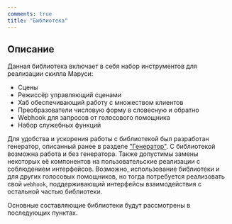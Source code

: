 ```yaml
---
comments: true
title: "Библиотека"
---
```


## Описание

Данная библиотека включает в себя набор инструментов для реализации скилла Маруси:

* Сцены
* Режиссёр управляющий сценами
* Хаб обеспечивающий работу с множеством клиентов
* Преобразователи числовую форму в словесную и обратно
* Webhook для запросов от голосового помощника
* Набор служебных функций

Для удобства и ускорения работы с библиотекой был разработан генератор, описанный ранее в разделе ["Генератор"](./gen_info.md). 
С библиотекой возможна работа и без генератора. Также допустимы замены некоторых её компонентов на пользовательские реализации с соблюдением интерфейсов.
Возможно, использование библиотеки и для других голосовых помощников, но тогда потребуется реализовать свой `webhook`, 
поддерживающий интерфейсы взаимодействия с остальной частью библиотеки. 

Основные составляющие библиотеки будут рассмотрены в последующих пунктах.
